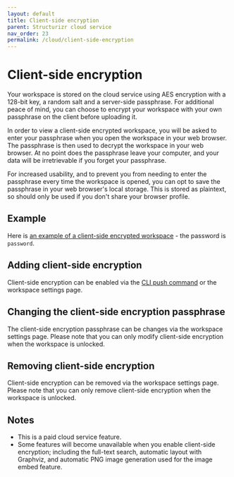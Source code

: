```yaml
---
layout: default
title: Client-side encryption
parent: Structurizr cloud service
nav_order: 23
permalink: /cloud/client-side-encryption
---
```


# Client-side encryption

Your workspace is stored on the cloud service using AES encryption with a 128-bit key, a random salt and a server-side passphrase.
For additional peace of mind, you can choose to encrypt your workspace with your own passphrase on the client before uploading it.

In order to view a client-side encrypted workspace, you will be asked to enter your passphrase when you open the workspace in your web browser.
The passphrase is then used to decrypt the workspace in your web browser.
At no point does the passphrase leave your computer, and your data will be irretrievable if you forget your passphrase.

For increased usability, and to prevent you from needing to enter the passphrase every time the workspace is opened,
you can opt to save the passphrase in your web browser's local storage.
This is stored as plaintext, so should only be used if you don't share your browser profile.

## Example

Here is [an example of a client-side encrypted workspace](https://structurizr.com/public/41) - the password is `password`.

## Adding client-side encryption

Client-side encryption can be enabled via the [CLI push command](/cli/push) or the workspace settings page.

## Changing the client-side encryption passphrase

The client-side encryption passphrase can be changes via the workspace settings page.
Please note that you can only modify client-side encryption when the workspace is unlocked.

## Removing client-side encryption

Client-side encryption can be removed via the workspace settings page.
Please note that you can only remove client-side encryption when the workspace is unlocked.

## Notes

- This is a paid cloud service feature.
- Some features will become unavailable when you enable client-side encryption; including the full-text search, automatic layout with Graphviz, and automatic PNG image generation used for the image embed feature.